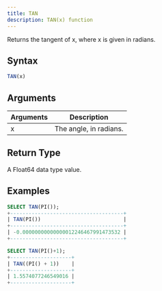 ```yaml
---
title: TAN
description: TAN(x) function
---
```


Returns the tangent of x, where x is given in radians.

## Syntax

```sql
TAN(x)
```

## Arguments

| Arguments | Description            |
| --------- | ---------------------- |
| x         | The angle, in radians. |

## Return Type

A Float64 data type value.

## Examples

```sql
SELECT TAN(PI());
+-------------------------------------+
| TAN(PI())                           |
+-------------------------------------+
| -0.00000000000000012246467991473532 |
+-------------------------------------+

SELECT TAN(PI()+1);
+--------------------+
| TAN((PI() + 1))    |
+--------------------+
| 1.5574077246549016 |
+--------------------+
```
